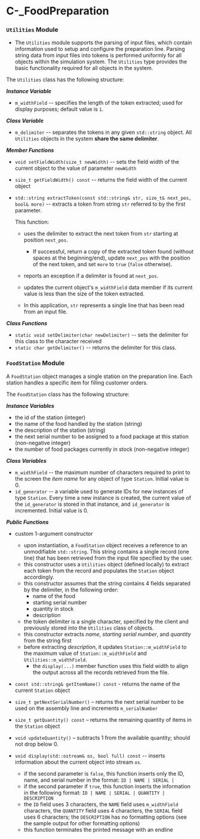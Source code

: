 # C-_FoodPreparation


### `Utilities` Module

- The `Utilities` module supports the parsing of input files, which contain information used to setup and configure the preparation line. Parsing string data from input files into tokens is performed uniformly for all objects within the simulation system.  The `Utilities` type provides the basic functionality required for all objects in the system.

The `Utilities` class has the following structure:

***Instance Variable***

-  `m_widthField` -- specifies the length of the token extracted; used for display purposes; default value is `1`.

***Class Variable***

-  `m_delimiter` -- separates the tokens in any given `std::string` object. All `Utilities` objects in the system **share the same delimiter**.

***Member Functions***

- `void setFieldWidth(size_t newWidth)` -- sets the field width of the current object to the value of parameter `newWidth`

- `size_t getFieldWidth() const` -- returns the field width of the current object

- `std::string extractToken(const std::string& str, size_t& next_pos, bool& more)` -- extracts a token from string `str` referred to by the first parameter.

    This function:

    -  uses the delimiter to extract the next token from `str` starting at position `next_pos`.
        -  If successful, return a copy of the extracted token found (without spaces at the beginning/end), update `next_pos` with the position of the next token, and set `more` to `true` (`false` otherwise).
    -  reports an exception if a delimiter is found at `next_pos`.
    -  updates the current object's `m_widthField` data member if its current value is less than the size of the token extracted.

    - In this application, `str` represents a single line that has been read from an input file.


***Class Functions***

-  `static void setDelimiter(char newDelimiter)` -- sets the delimiter for this class to the character received
-  `static char getDelimiter()` -- returns the delimiter for this class.


### `FoodStation` Module

A `FoodStation` object manages a single station on the preparation line. Each station handles a specific item for filling customer orders.

The `FoodStation` class has the following structure:

***Instance Variables***

- the id of the station (integer)
- the name of the food handled by the station (string)
- the description of the station (string)
- the next serial number to be assigned to a food package at this station (non-negative integer)
- the number of food packages currently in stock (non-negative integer)

***Class Variables***

- `m_widthField` -- the maximum number of characters required to print to the screen the *item name* for any object of type `Station`.  Initial value is 0.
- `id_generator` -- a variable used to generate IDs for new instances of type `Station`. Every time a new instance is created, the current value of the `id_generator` is stored in that instance, and `id_generator` is incremented.  Initial value is 0.


***Public Functions***

-  custom 1-argument constructor
    - upon instantiation, a `FoodStation` object receives a reference to an unmodifiable `std::string`.  This string contains a single record (one line) that has been retrieved from the input file specified by the user.
    - this constructor uses a `Utilities` object (defined locally) to extract each token from the record and populates the `Station` object accordingly.
    - this constructor assumes that the string contains 4 fields separated by the delimiter, in the following order:
        - name of the food
        - starting serial number
        - quantity in stock
        - description
    - the token delimiter is a single character, specified by the client and previously stored into the `Utilities` class of objects.
    - this constructor extracts *name*, *starting serial number*, and *quantity* from the string first
    - before extracting *description*, it updates `Station::m_widthField` to the maximum value of `Station::m_widthField` and `Utilities::m_widthField`.
        - the `display(...)` member function uses this field width to align the output across all the records retrieved from the file.

-  `const std::string& getItemName() const` - returns the name of the current `Station` object
-  `size_t getNextSerialNumber()` – returns the next serial number to be used on the assembly line and increments `m_serialNumber`
-  `size_t getQuantity() const` – returns the remaining quantity of items in the `Station` object
-  `void updateQuantity()` – subtracts 1 from the available quantity; should not drop below 0.
-  `void display(std::ostream& os, bool full) const` -- inserts information about the current object into stream `os`.
    - if the second parameter is `false`, this function inserts only the ID, name, and serial number in the format: `ID | NAME | SERIAL | `
    - if the second parameter if `true`, this function inserts the information in the following format: `ID | NAME | SERIAL | QUANTITY | DESCRIPTION`
    - the `ID` field uses 3 characters, the `NAME` field uses `m_widthField` characters, the `QUANTITY` field uses 4 characters, the `SERIAL` field uses 6 characters; the `DESCRIPTION` has no formatting options (see the sample output for other formatting options)
    - this function terminates the printed message with an endline


